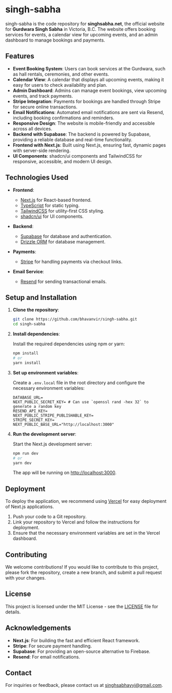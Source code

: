 # singh-sabha

singh-sabha is the code repository for **singhsabha.net**, the official website for **Gurdwara Singh Sabha** in Victoria, B.C. The website offers booking services for events, a calendar view for upcoming events, and an admin dashboard to manage bookings and payments.

## Features

- **Event Booking System**: Users can book services at the Gurdwara, such as hall rentals, ceremonies, and other events.
- **Calendar View**: A calendar that displays all upcoming events, making it easy for users to check availability and plan.
- **Admin Dashboard**: Admins can manage event bookings, view upcoming events, and track payments.
- **Stripe Integration**: Payments for bookings are handled through Stripe for secure online transactions.
- **Email Notifications**: Automated email notifications are sent via Resend, including booking confirmations and reminders.
- **Responsive Design**: The website is mobile-friendly and accessible across all devices.
- **Backend with Supabase**: The backend is powered by Supabase, providing a reliable database and real-time functionality.
- **Frontend with Next.js**: Built using Next.js, ensuring fast, dynamic pages with server-side rendering.
- **UI Components**: shadcn/ui components and TailwindCSS for responsive, accessible, and modern UI design.

## Technologies Used

- **Frontend**:

  - [Next.js](https://nextjs.org/) for React-based frontend.
  - [TypeScript](https://www.typescriptlang.org/) for static typing.
  - [TailwindCSS](https://tailwindcss.com/) for utility-first CSS styling.
  - [shadcn/ui](https://github.com/shadcn/ui) for UI components.

- **Backend**:

  - [Supabase](https://supabase.io/) for database and authentication.
  - [Drizzle ORM](https://drizzle.team/) for database management.

- **Payments**:

  - [Stripe](https://stripe.com/) for handling payments via checkout links.

- **Email Service**:
  - [Resend](https://resend.com/) for sending transactional emails.

## Setup and Installation

1. **Clone the repository**:

   ```bash
   git clone https://github.com/bhavanvir/singh-sabha.git
   cd singh-sabha
   ```

2. **Install dependencies**:

   Install the required dependencies using npm or yarn:

   ```bash
   npm install
   # or
   yarn install
   ```

3. **Set up environment variables**:

   Create a `.env.local` file in the root directory and configure the necessary environment variables:

   ```env
   DATABASE_URL=
   NEXT_PUBLIC_SECRET_KEY= # Can use `openssl rand -hex 32` to generate a random key
   RESEND_API_KEY=
   NEXT_PUBLIC_STRIPE_PUBLISHABLE_KEY=
   STRIPE_SECRET_KEY=
   NEXT_PUBLIC_BASE_URL="http://localhost:3000"
   ```

4. **Run the development server**:

   Start the Next.js development server:

   ```bash
   npm run dev
   # or
   yarn dev
   ```

   The app will be running on [http://localhost:3000](http://localhost:3000).

## Deployment

To deploy the application, we recommend using [Vercel](https://vercel.com/) for easy deployment of Next.js applications.

1. Push your code to a Git repository.
2. Link your repository to Vercel and follow the instructions for deployment.
3. Ensure that the necessary environment variables are set in the Vercel dashboard.

## Contributing

We welcome contributions! If you would like to contribute to this project, please fork the repository, create a new branch, and submit a pull request with your changes.

## License

This project is licensed under the MIT License - see the [LICENSE](LICENSE) file for details.

## Acknowledgements

- **Next.js**: For building the fast and efficient React framework.
- **Stripe**: For secure payment handling.
- **Supabase**: For providing an open-source alternative to Firebase.
- **Resend**: For email notifications.

## Contact

For inquiries or feedback, please contact us at [singhsabhayyj@gmail.com](mailto:singhsabhayyj@gmail.com).


